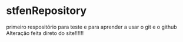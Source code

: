 # stfenRepository
 primeiro respositório para teste e para aprender a usar o git e o github
Alteração feita direto do site!!!!!!
